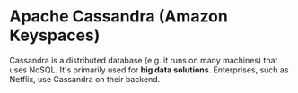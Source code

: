 # Apache Cassandra (Amazon Keyspaces)

Cassandra is a distributed database (e.g. it runs on many machines) that uses NoSQL. It's primarily used for **big data solutions**. Enterprises, such as Netflix, use Cassandra on their backend.
